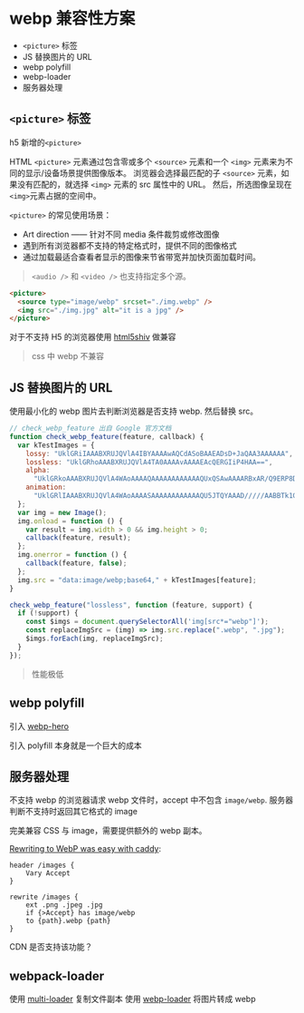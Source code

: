 # webp 兼容性方案

- `<picture>` 标签
- JS 替换图片的 URL
- webp polyfill
- webp-loader
- 服务器处理

## `<picture>` 标签

h5 新增的`<picture>`

HTML `<picture>` 元素通过包含零或多个 `<source>` 元素和一个 `<img>` 元素来为不同的显示/设备场景提供图像版本。
浏览器会选择最匹配的子 `<source>` 元素，如果没有匹配的，就选择 `<img>` 元素的 src 属性中的 URL。
然后，所选图像呈现在`<img>`元素占据的空间中。

`<picture>` 的常见使用场景：

- Art direction —— 针对不同 media 条件裁剪或修改图像
- 遇到所有浏览器都不支持的特定格式时，提供不同的图像格式
- 通过加载最适合查看者显示的图像来节省带宽并加快页面加载时间。

> `<audio />` 和 `<video />` 也支持指定多个源。

```html
<picture>
  <source type="image/webp" srcset="./img.webp" />
  <img src="./img.jpg" alt="it is a jpg" />
</picture>
```

对于不支持 H5 的浏览器使用 [html5shiv](https://github.com/aFarkas/html5shiv) 做兼容

> css 中 webp 不兼容

## JS 替换图片的 URL

使用最小化的 webp 图片去判断浏览器是否支持 webp.
然后替换 src。

```js
// check_webp_feature 出自 Google 官方文档
function check_webp_feature(feature, callback) {
  var kTestImages = {
    lossy: "UklGRiIAAABXRUJQVlA4IBYAAAAwAQCdASoBAAEADsD+JaQAA3AAAAAA",
    lossless: "UklGRhoAAABXRUJQVlA4TA0AAAAvAAAAEAcQERGIiP4HAA==",
    alpha:
      "UklGRkoAAABXRUJQVlA4WAoAAAAQAAAAAAAAAAAAQUxQSAwAAAARBxAR/Q9ERP8DAABWUDggGAAAABQBAJ0BKgEAAQAAAP4AAA3AAP7mtQAAAA==",
    animation:
      "UklGRlIAAABXRUJQVlA4WAoAAAASAAAAAAAAAAAAQU5JTQYAAAD/////AABBTk1GJgAAAAAAAAAAAAAAAAAAAGQAAABWUDhMDQAAAC8AAAAQBxAREYiI/gcA",
  };
  var img = new Image();
  img.onload = function () {
    var result = img.width > 0 && img.height > 0;
    callback(feature, result);
  };
  img.onerror = function () {
    callback(feature, false);
  };
  img.src = "data:image/webp;base64," + kTestImages[feature];
}

check_webp_feature("lossless", function (feature, support) {
  if (!support) {
    const $imgs = document.querySelectorAll('img[src*="webp"]');
    const replaceImgSrc = (img) => img.src.replace(".webp", ".jpg");
    $imgs.forEach(img, replaceImgSrc);
  }
});
```

> 性能极低

## webp polyfill

引入 [webp-hero](https://github.com/chase-moskal/webp-hero)

引入 polyfill 本身就是一个巨大的成本

## 服务器处理

不支持 webp 的浏览器请求 webp 文件时，accept 中不包含 `image/webp`.
服务器判断不支持时返回其它格式的 image

完美兼容 CSS 与 image，需要提供额外的 webp 副本。

[Rewriting to WebP was easy with caddy](https://vcsjones.dev/2017/12/24/caddy/):

```
header /images {
    Vary Accept
}

rewrite /images {
    ext .png .jpeg .jpg
    if {>Accept} has image/webp
    to {path}.webp {path}
}
```

CDN 是否支持该功能？

## webpack-loader

使用 [multi-loader](https://yarnpkg.com/package/multi-loader) 复制文件副本
使用 [webp-loader](https://yarnpkg.com/package/webp-loader) 将图片转成 webp
